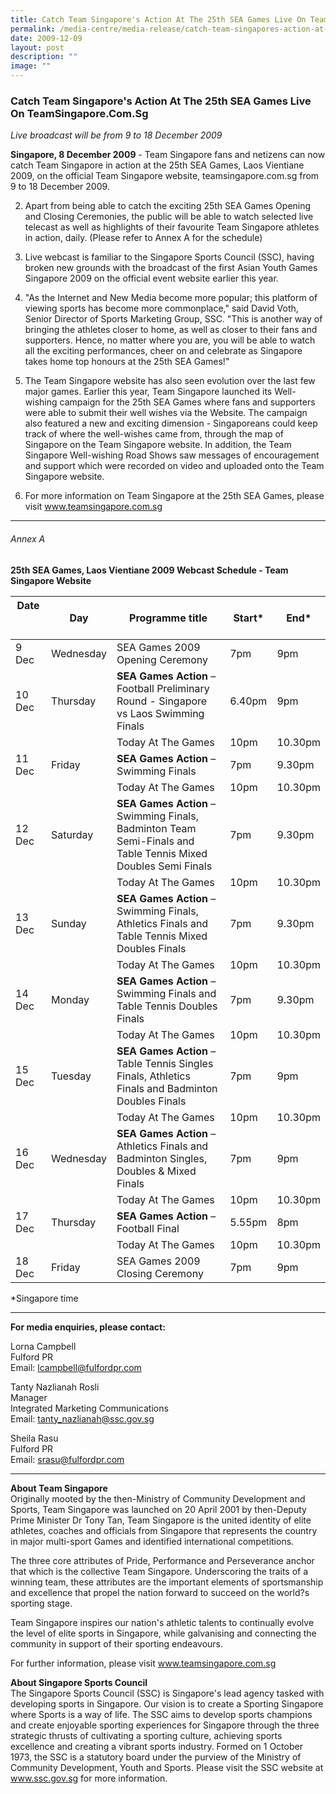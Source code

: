 ```yaml
---
title: Catch Team Singapore's Action At The 25th SEA Games Live On Team Singapore
permalink: /media-centre/media-release/catch-team-singapores-action-at-the-25th-sea-games-live-on-team-spore/
date: 2009-12-09
layout: post
description: ""
image: ""
---
```

### **Catch Team Singapore's Action At The 25th SEA Games Live On TeamSingapore.Com.Sg**

_Live broadcast will be from 9 to 18 December 2009_

**Singapore, 8 December 2009** - Team Singapore fans and netizens can now catch Team Singapore in action at the 25th SEA Games, Laos Vientiane 2009, on the official Team Singapore website, teamsingapore.com.sg from 9 to 18 December 2009.

2. Apart from being able to catch the exciting 25th SEA Games Opening and Closing Ceremonies, the public will be able to watch selected live telecast as well as highlights of their favourite Team Singapore athletes in action, daily. (Please refer to Annex A for the schedule)

3. Live webcast is familiar to the Singapore Sports Council (SSC), having broken new grounds with the broadcast of the first Asian Youth Games Singapore 2009 on the official event website earlier this year.

4. "As the Internet and New Media become more popular; this platform of viewing sports has become more commonplace," said David Voth, Senior Director of Sports Marketing Group, SSC. "This is another way of bringing the athletes closer to home, as well as closer to their fans and supporters. Hence, no matter where you are, you will be able to watch all the exciting performances, cheer on and celebrate as Singapore takes home top honours at the 25th SEA Games!"

5. The Team Singapore website has also seen evolution over the last few major games. Earlier this year, Team Singapore launched its Well-wishing campaign for the 25th SEA Games where fans and supporters were able to submit their well wishes via the Website. The campaign also featured a new and exciting dimension - Singaporeans could keep track of where the well-wishes came from, through the map of Singapore on the Team Singapore website. In addition, the Team Singapore Well-wishing Road Shows saw messages of encouragement and support which were recorded on video and uploaded onto the Team Singapore website.

6. For more information on Team Singapore at the 25th SEA Games, please visit www.teamsingapore.com.sg

---

###### Annex A
**25th SEA Games, Laos Vientiane 2009 Webcast Schedule - Team Singapore Website**

| Date &nbsp; &nbsp; &nbsp; &nbsp; &nbsp; &nbsp; | Day       | Programme title                                                                                               | Start\* | End\*   |
| ------------------------- | --------- | ------------------------------------------------------------------------------------------------------------- | ------- | ------- |
| 9 Dec                     | Wednesday | SEA Games 2009 Opening Ceremony                                                                               | 7pm     | 9pm     |
| 10 Dec                    | Thursday  | **SEA Games Action** – Football Preliminary Round - Singapore vs Laos Swimming Finals                         | 6.40pm  | 9pm     |
|                           |           | Today At The Games                                                                                            | 10pm    | 10.30pm |
| 11 Dec                    | Friday    | **SEA Games Action** – Swimming Finals                                                                        | 7pm     | 9.30pm  |
|                           |           | Today At The Games                                                                                            | 10pm    | 10.30pm |
| 12 Dec                    | Saturday  | **SEA Games Action** – Swimming Finals, Badminton Team Semi-Finals and Table Tennis Mixed Doubles Semi Finals | 7pm     | 9.30pm  |
|                           |           | Today At The Games                                                                                            | 10pm    | 10.30pm |
| 13 Dec                    | Sunday    | **SEA Games Action** – Swimming Finals, Athletics Finals and Table Tennis Mixed Doubles Finals                | 7pm     | 9.30pm  |
|                           |           | Today At The Games                                                                                            | 10pm    | 10.30pm |
| 14 Dec                    | Monday    | **SEA Games Action** – Swimming Finals and Table Tennis Doubles Finals                                        | 7pm     | 9.30pm  |
|                           |           | Today At The Games                                                                                            | 10pm    | 10.30pm |
| 15 Dec                    | Tuesday   | **SEA Games Action** – Table Tennis Singles Finals, Athletics Finals and Badminton Doubles Finals             | 7pm     | 9pm     |
|                           |           | Today At The Games                                                                                            | 10pm    | 10.30pm |
| 16 Dec                    | Wednesday | **SEA Games Action** – Athletics Finals and Badminton Singles, Doubles & Mixed Finals                         | 7pm     | 9pm     |
|                           |           | Today At The Games                                                                                            | 10pm    | 10.30pm |
| 17 Dec                    | Thursday  | **SEA Games Action** – Football Final                                                                         | 5.55pm  | 8pm     |
|                           |           | Today At The Games                                                                                            | 10pm    | 10.30pm |
| 18 Dec                    | Friday    | SEA Games 2009 Closing Ceremony                                                                               | 7pm     | 9pm     |



&ast;Singapore time

---

**For media enquiries, please contact:**
<br>

Lorna Campbell
<br>
Fulford PR
<br>
Email: [lcampbell@fulfordpr.com](mailto:lcampbell@fulfordpr.com)

Tanty Nazlianah Rosli
<br>
Manager
<br>
Integrated Marketing Communications
<br>
Email: [tanty_nazlianah@ssc.gov.sg](mailto:tanty_nazlianah@ssc.gov.sg)

Sheila Rasu
<br>
Fulford PR
<br>
Email: [srasu@fulfordpr.com](mailto:srasu@fulfordpr.com)

---

**About Team Singapore**<br>
Originally mooted by the then-Ministry of Community Development and Sports, Team Singapore was launched on 20 April 2001 by then-Deputy Prime Minister Dr Tony Tan, Team Singapore is the united identity of elite athletes, coaches and officials from Singapore that represents the country in major multi-sport Games and identified international competitions.

The three core attributes of Pride, Performance and Perseverance anchor that which is the collective Team Singapore. Underscoring the traits of a winning team, these attributes are the important elements of sportsmanship and excellence that propel the nation forward to succeed on the world?s sporting stage.

Team Singapore inspires our nation's athletic talents to continually evolve the level of elite sports in Singapore, while galvanising and connecting the community in support of their sporting endeavours.

For further information, please visit www.teamsingapore.com.sg

**About Singapore Sports Council**<br>
The Singapore Sports Council (SSC) is Singapore's lead agency tasked with developing sports in Singapore. Our vision is to create a Sporting Singapore where Sports is a way of life. The SSC aims to develop sports champions and create enjoyable sporting experiences for Singapore through the three strategic thrusts of cultivating a sporting culture, achieving sports excellence and creating a vibrant sports industry. Formed on 1 October 1973, the SSC is a statutory board under the purview of the Ministry of Community Development, Youth and Sports. Please visit the SSC website at www.ssc.gov.sg for more information.
